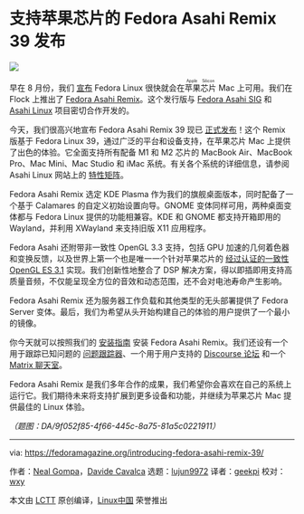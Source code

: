 [#]: subject: "Introducing Fedora Asahi Remix 39"
[#]: via: "https://fedoramagazine.org/introducing-fedora-asahi-remix-39/"
[#]: author: "Neal Gompa https://fedoramagazine.org/author/ngompa/"
[#]: author: "Davide Cavalca https://fedoramagazine.org/author/dcavalca/"
[#]: collector: "lujun9972/lctt-scripts-1700446145"
[#]: translator: "geekpi"
[#]: reviewer: "wxy"
[#]: publisher: "wxy"
[#]: url: "https://linux.cn/article-16496-1.html"

支持苹果芯片的 Fedora Asahi Remix 39 发布
======

![][0]

早在 8 月份，我们 [宣布][2] Fedora Linux 很快就会在<ruby>苹果芯片<rt>Apple Silicon</rt></ruby> Mac 上可用。我们在 Flock 上推出了 [Fedora Asahi Remix][3]。这个发行版与 [Fedora Asahi SIG][4] 和 [Asahi Linux][5] 项目密切合作开发的。

今天，我们很高兴地宣布 Fedora Asahi Remix 39 现已 [正式发布][6]！这个 Remix 版基于 Fedora Linux 39，通过广泛的平台和设备支持，在苹果芯片 Mac 上提供了出色的体验。它全面支持所有配备 M1 和 M2 芯片的 MacBook Air、MacBook Pro、Mac Mini、Mac Studio 和 iMac 系统。有关各个系统的详细信息，请参阅 Asahi Linux 网站上的 [特性矩阵][6]。

Fedora Asahi Remix 选定 KDE Plasma 作为我们的旗舰桌面版本，同时配备了一个基于 Calamares 的自定义初始设置向导。GNOME 变体同样可用，两种桌面变体都与 Fedora Linux 提供的功能相兼容。KDE 和 GNOME 都支持开箱即用的 Wayland，并利用 XWayland 来支持旧版 X11 应用程序。

Fedora Asahi 还附带非一致性 OpenGL 3.3 支持，包括 GPU 加速的几何着色器和变换反馈，以及世界上第一个也是唯一一个针对苹果芯片的 [经过认证的一致性 OpenGL ES 3.1][7] 实现。我们创新性地整合了 DSP 解决方案，得以即插即用支持高质量音频，不仅能呈现全方位的音效和动态范围，还不会对电池寿命产生影响。

Fedora Asahi Remix 还为服务器工作负载和其他类型的无头部署提供了 Fedora Server 变体。最后，我们为希望从头开始构建自己的体验的用户提供了一个最小的镜像。

你今天就可以按照我们的 [安装指南][8] 安装 Fedora Asahi Remix。我们还设有一个用于跟踪已知问题的 [问题跟踪器][9]、一个用于用户支持的 [Discourse 论坛][10] 和一个 [Matrix 聊天室][11]。

Fedora Asahi Remix 是我们多年合作的成果，我们希望你会喜欢在自己的系统上运行它。我们期待未来将支持扩展到更多设备和功能，并继续为苹果芯片 Mac 提供最佳的 Linux 体验。

*（题图：DA/9f052f85-4f66-445c-8a75-81a5c0221911）*

--------------------------------------------------------------------------------

via: https://fedoramagazine.org/introducing-fedora-asahi-remix-39/

作者：[Neal Gompa][a1]，[Davide Cavalca][a2]
选题：[lujun9972][b]
译者：[geekpi](https://github.com/geekpi)
校对：[wxy](https://github.com/wxy)

本文由 [LCTT](https://github.com/LCTT/TranslateProject) 原创编译，[Linux中国](https://linux.cn/) 荣誉推出

[a1]: https://fedoramagazine.org/author/ngompa/
[a2]: https://fedoramagazine.org/author/dcavalca/
[b]: https://github.com/lujun9972
[1]: https://fedoramagazine.org/wp-content/uploads/2023/12/Fedora_Asahi_remix_39_intro-816x345.jpg
[2]: https://fedoramagazine.org/coming-soon-fedora-for-apple-silicon-macs/
[3]: https://fedora-asahi-remix.org/
[4]: https://fedoraproject.org/wiki/SIGs/Asahi
[5]: https://asahilinux.org/
[6]: https://asahilinux.org/fedora/
[7]: https://www.khronos.org/conformance/adopters/conformant-products/opengles#submission_1007
[8]: https://docs.fedoraproject.org/en-US/fedora-asahi-remix/installation/
[9]: https://pagure.io/fedora-asahi/remix-bugs/issues
[10]: https://discussion.fedoraproject.org/c/neighbors/asahi/92
[11]: https://matrix.to/#/#asahi:fedoraproject.org
[0]: https://img.linux.net.cn/data/attachment/album/202312/22/144616gowqbsetb4jbqatw.jpg